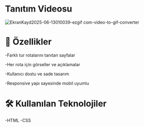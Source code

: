 # Tanıtım Videosu 
![EkranKayd2025-06-13010039-ezgif com-video-to-gif-converter](https://github.com/user-attachments/assets/c9a42491-1d30-4983-9c74-ee78118f2e7a)


# 🚀 Özellikler
-Farklı tur rotalarını tanıtan sayfalar

-Her rota için görseller ve açıklamalar

-Kullanıcı dostu ve sade tasarım

-Responsive yapı sayesinde mobil uyumlu

# 🛠️ Kullanılan Teknolojiler
-HTML
-CSS


